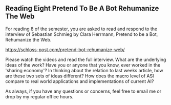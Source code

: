 Reading Eight Pretend To Be A Bot Rehumanize The Web
------

For reading 8 of the semester, you are asked to read and respond to the interview of Sebastian Schmieg by Clara Herrmann, Pretend to be a Bot, Rehumanize the Web.

https://schloss-post.com/pretend-bot-rehumanize-web/

Please watch the videos and read the full interview. What are the underlying ideas of the work? Have you or anyone that you know, ever worked in the 'sharing economy'? In thinking about the relation to last weeks article, how are these two sets of ideas different? How does the macro level of ASI compare to real world applications and implementations of current AI?

As always, if you have any questions or concerns, feel free to email me or drop by my regular office hours.
